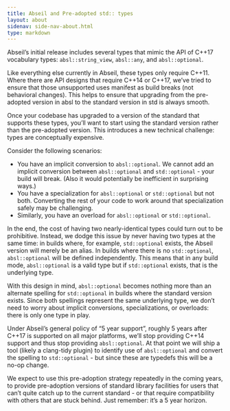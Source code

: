 ```yaml
---
title: Abseil and Pre-adopted std:: types
layout: about
sidenav: side-nav-about.html
type: markdown
---
```


Abseil’s initial release includes several types that mimic the API of C++17 
vocabulary types: `absl::string_view`, `absl::any`, and `absl::optional`.

Like everything else currently in Abseil, these types only require C++11.
Where there are API designs that require C++14 or C++17, we’ve tried to ensure 
that those unsupported uses manifest as build breaks (not behavioral changes). 
This helps to ensure that upgrading from the pre-adopted version in absl to the 
standard version in std is always smooth. 

Once your codebase has upgraded to a version of the standard that supports 
these types, you’ll want to start using the standard version rather than the 
pre-adopted version.  This introduces a new technical challenge: types are 
conceptually expensive.

Consider the following scenarios:

* You have an implicit conversion to `absl::optional`. We cannot add an
  implicit conversion between `absl::optional` and `std::optional` - your build
  will break. (Also it would potentially be inefficient in surprising ways.)
* You have a specialization for `absl::optional` or `std::optional` but not
  both. Converting the rest of your code to work around that specialization 
  safely may be challenging.
* Similarly, you have an overload for `absl::optional` or `std::optional`.

In the end, the cost of having two nearly-identical types could turn out to be 
prohibitive. Instead, we dodge this issue by never having two types at the
same time: in builds where, for example, `std::optional` exists, the Abseil 
version will merely be an alias. In builds where there is no `std::optional`, 
`absl::optional` will be defined independently.  This means that in any build 
mode, `absl::optional` is a valid type but if `std::optional` exists, that is 
the underlying type.

With this design in mind, `absl::optional` becomes nothing more than an 
alternate spelling for `std::optional` in builds where the standard version 
exists. Since both spellings represent the same underlying type, we don’t need 
to worry about implicit conversions, specializations, or overloads: there is 
only one type in play.

Under Abseil’s general policy of “5 year support”, roughly 5 years after C++17 
is supported on all major platforms, we’ll stop providing C++14 support and 
thus stop providing `absl::optional`. At that point we will ship a tool (likely 
a clang-tidy plugin) to identify use of `absl::optional` and convert the 
spelling to `std::optional` - but since these are typedefs this will be a no-op 
change.

We expect to use this pre-adoption strategy repeatedly in the coming years, to 
provide pre-adoption versions of standard library facilities for users that 
can’t quite catch up to the current standard - or that require compatibility 
with others that are stuck behind.  Just remember: it’s a 5 year horizon.

